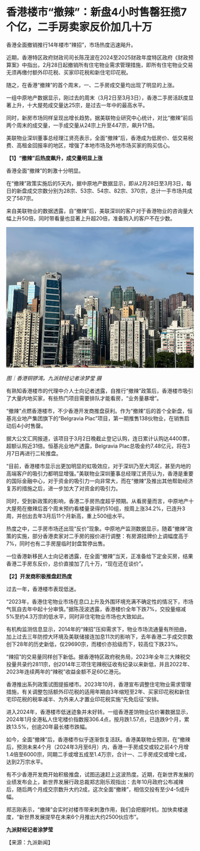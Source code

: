 # 香港楼市“撤辣”：新盘4小时售罄狂揽7个亿，二手房卖家反价加几十万

香港全面撤销推行14年楼市“辣招”，市场热度迅速飚升。

近期，香港特区政府财政司司长陈茂波在2024至2025财政年度特区政府《财政预算案》中指出，2月28日起撤销所有住宅物业需求管理措施，即所有住宅物业交易无须再缴付额外印花税、买家印花税和新住宅印花税。

随之，在香港“撤辣”的首个周末，一、二手房成交量均出现了明显的上涨。

一组中原地产数据显示，刚过去的周末（3月2日至3月3日），香港二手房活跃度显著上升，十大屋苑成交量达25宗，是过去一年中的最高水平。

同时，新房市场同样呈现出增长趋势。据美联物业研究中心统计，对比“撤辣”前后两个周末的成交量，一手成交量从24宗上升至447宗，飙升17倍。

美联物业深圳董事总经理江贤亮表示，全面“撤辣”后，香港成为低房价、低交易税费、高租金回报率的地区，增强了本地市场及外地市场买家的购买信心。

**【1】“撤辣”后热度飙升，成交量明显上涨**

香港全面“撤辣”的刺激十分明显。

在“撤辣”政策实施后的5天内，据中原地产数据显示，即从2月28日至3月3日，每日的新盘成交宗数分别为28宗、53宗、54宗、82宗、370宗，总计一手市场共成交了587宗。

来自美联物业的数据透露，自“撤辣”后，美联深圳的客户对于香港物业的咨询量大幅上升50倍，同时带看量也显著上升超20倍，准备购入的客户不在少数。

![6ae202352f61f19db902cade53c9d9f3.jpg](https://raw.githubusercontent.com/qqhsx/qqnews_image/main/2024/03/05/香港楼市“撤辣”：新盘4小时售罄狂揽7个亿，二手房卖家反价加几十万/6ae202352f61f19db902cade53c9d9f3.jpg)

_图｜香港铜锣湾。九派财经记者涂梦莹 摄_

有熟知香港楼市的代理中介人士向记者透露，自推行“撤辣”政策后，香港楼市吸引了大量内地买家，有些热门项目需要排队才能看房，“业务量暴增”。

“撤辣”点燃香港楼市，不少香港开发商推盘获利。作为“撤辣”后的首个全新盘，恒基兆业地产集团旗下的“Belgravia
Plac”项目，第一期推售138伙物业，在销售启动后4小时售罄。

据大公文汇网报道，该项目于3月2日晚截止登记认购，连日累计认购达4400票，超额认购近31倍。恒基兆业地产透露，Belgravia
Plac总吸金约7.48亿元，将在3月7日再进行二轮推盘。

“目前，香港楼市显示出更加明显的虹吸效应，对于深圳乃至大湾区，甚至内地的高端客户的吸引力都明显增强。”美联物业深圳董事总经理江贤亮认为，香港是重要的国际金融中心，对于资金的吸引力一向非常大，而在“撤辣”及推出其他帮助经济复苏的措施之后，进一步加大了对资金的吸引力。

同时，受到新政策的影响，香港二手房热度超乎预期。从看房量而言，中原地产十大屋苑在撤辣后首个周末预约看楼量录得约510组，按周上涨34.2%，已连升3周，并创出去年3月后11个月新高，重上500组水平。

热度之中，二手房市场还出现“反价”现象。中原地产监测数据显示，随着“撤辣”政策的实施，部分香港卖家对二手房的报价进行调整：有房源挂牌价上调幅度高于7%，同时也有二手房屋临时封盘暂停出售。

一位香港新移民人士向记者透露，在全面“撤辣”当天，正准备给下定金买房，结果香港二手房东反价，总价直接加了几十万，“现在还在谈价”。

**【2】开发商积极推盘赶热度**

过去一年，香港楼市表现低迷。

“2023年，香港住宅物业市场在息口上升及外围环境充满不确定性的情况下，市场气氛自去年中起十分审慎。”据陈茂波透露，香港楼价全年下跌7%，交投量缩减5%至约4.3万宗的低水平，同时非住宅物业市场也大致如此。

有机构监测信息显示，2014年的“辣招”压抑需求下，物业市场流通量有所扭曲，加上过去三年防控大环境及美联储接连加息11次的影响下，去年香港二手成交宗数创下28年的历史新低，仅29690宗，而楼价亦拾级而下，较高位下跌23%。

“辣招”的交易量同样创下新低。据香港特区政府税务局，2023年全年三大辣税交投量共录约2811宗，创2014年三项住宅辣税征收有纪录以来新低，并且2022年、2023年连续两年的“辣税”收益金额不足60亿港元。

香港推出系列政策试图提振楼市。2023年10月，香港宣布调整住宅物业需求管理措施，有关调整包括额外印花税的适用年期由3年缩短至2年、买家印花税和新住宅印花税的税率减半、为外来人才置业印花税实施“先免后征”安排。

进入2024年，香港楼市低迷迹象并未好转。一组香港差饷物业估价署数据显示，2024年1月全港私人住宅楼价指数报306.4点，按月跌1.57点，已连跌9个月，累跌13.5%，创逾20年最长楼市跌幅。

如今，全面“撤辣”后，香港楼市似乎逐渐恢复活跃。香港美联物业预测，在“撤辣后，预测未来4个月（2024年3月至6月）内，香港一手房成交或较之前4个月增1.4倍至6000宗，同期二手或增五成至1.4万宗，合计一、二手房成交或增七成，达到2万宗水平。

有不少香港开发商开始积极推盘，试图迅速赶上这波热度。近期，在新世界发展的业绩发布会上，新世界发展行政总裁郑志刚乐观指出：去年10月政府公布减辣后，随后两个月成交宗数升大约2成，这次全面“撤辣”，相信交投有至少4-5成升幅。

郑志刚表示，“撤辣”会实时对楼市带来刺激作用，我们会把握时机，加快卖楼速度，“新世界发展提早在未来6个月推出大约2500伙应市”。

**九派财经记者涂梦莹**

【来源：九派新闻】

